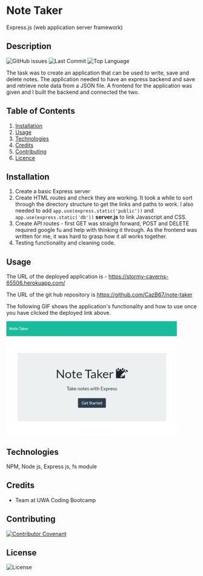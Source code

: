 # Note Taker
Express.js (web application server framework)

## Description 
![GitHub issues](https://img.shields.io/github/issues/cazb67/note-taker)  ![Last Commit](https://img.shields.io/github/last-commit/cazb67/note-taker) ![Top Language](https://img.shields.io/github/languages/top/cazb67/note-taker)

The task was to create an application that can be used to write, save and delete notes. The application needed to have an express backend and save and retrieve note data from a JSON file. A frontend for the application was given and I built the backend and connected the two.

## Table of Contents
1. [Installation](#Installation)
2. [Usage](#Usage)
3. [Technologies](#Technologies)
4. [Credits](#Credits)
5. [Contributing](#Contributing)
6. [Licence](#License)

## Installation
1. Create a basic Express server
2. Create HTML routes and check they are working. It took a while to sort through the directory structure to get the links and paths to work. I also needed to add 
    `app.use(express.static('public'))` and `app.use(express.static('db'))` **server.js** to link Javascript and CSS.
3. Create API routes - first GET was straight forward, POST and DELETE required google fu and help with thinking it through. As the frontend was written for me, it was hard to grasp how it all works together.
4. Testing functionality and cleaning code.

## Usage
The URL of the deployed application is - https://stormy-caverns-65506.herokuapp.com/

The URL of the git hub repository is https://github.com/CazB67/note-taker

The following GIF shows the application's functionality and how to use once you have clicked the deployed link above.

<img src="note-taker.gif" width="450" height="300" title="Note-Taker APP">

## Technologies
NPM, Node js, Express js, fs module

## Credits
- Team at UWA Coding Bootcamp

## Contributing
[![Contributor Covenant](https://img.shields.io/badge/Contributor%20Covenant-v2.0%20adopted-ff69b4.svg)](code_of_conduct.md)

## License
![License](https://img.shields.io/github/license/cazb67/employee-summary)  